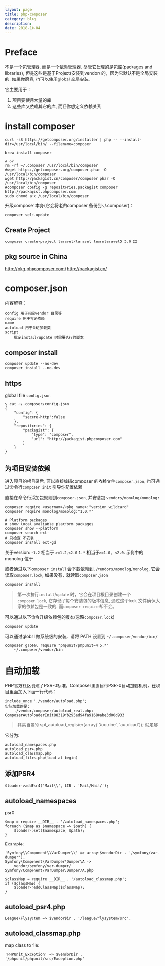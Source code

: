 ```yaml
---
layout: page
title: php-composer
category: blog
description: 
date: 2018-10-04
---
```

# Preface
不是一个包管理器, 而是一个依赖管理器.
尽管它处理的是包库(packages and libraries), 但是这些是基于Project(安装到vendor) 的，因为它默认不是全局安装的. 如果你愿意, 也可以使用global 全局安装。

它主要用于：

1. 项目要使用大量的库
1. 这些库又依赖其它的库, 而且你想定义依赖关系

# install composer

	curl -sS https://getcomposer.org/installer | php -- --install-dir=/usr/local/bin/ --filename=composer

	brew install composer

	# or
	rm -rf ~/.composer /usr/local/bin/composer
	#wget https://getcomposer.org/composer.phar -O  /usr/local/bin/composer
	wget http://packagist.cn/composer/composer.phar -O  /usr/local/bin/composer
	#composer config -g repositories.packagist composer http://packagist.phpcomposer.com
	sudo chmod a+x /usr/local/bin/composer

升级composer 本身(它会将老的composer 备份到~/.composer)：

	composer self-update

## Create Project

	composer create-project laravel/laravel learnlaravel5 5.0.22

## pkg source in China
http://pkg.phpcomposer.com/
http://packagist.cn/

# composer.json
内容解释：

	config 用于指定vendor 目录等
	require 用于指定依赖
	name
	autoload 用于自动加载类
	script
		批定install/update 时需要执行的脚本

## composer install

    composer update --no-dev
    composer install --no-dev

## https
global file `config.json`

    $ cat ~/.composer/config.json
    {
        "config": {
            "secure-http":false
        },
        "repositories": {
            "packagist": {
                "type": "composer",
                "url": "http://packagist.phpcomposer.com"
            }
        }
    }


## 为项目安装依赖
进入项目的根目录后, 可以直接编辑composer 的依赖文件`composer.json`, 也可通过命令行`composer init` 引导你配置依赖

直接在命令行添加包规则到`composer.json`, 并安装包 `vendors/monolog/monolog:`

	composer require <usernam>/<pkg_name>:"version_wildcard"
	composer require monolog/monolog:"1.0.*"

	# Platform packages
	# show local avaliable platform packages
	composer show --platform
	composer search ext-
	# 只检查 不安装
	composer install ext-gd

关于version: `~1.2` 相当于 `>=1.2,<2.0` `1.*` 相当于`>=1.0, <2.0`. 示例中的monolog 位于[](https://packagist.org/packages/monolog/monolog)

或者通过以下`composer install` 会下载依赖到`./vendors/monolog/monolog`, 它会读取`composer.lock`, 如果没有，就读取`composer.json`

	composer install

> 第一次执行`install`/`update` 时，它会在项目根目录创建一个`composer.lock`, 它存储了每个安装包的版本信息, 通过这个lock 文件确保大家的依赖包是一致的. 而`composer require` 却不会。

可以通过以下命令升级依赖包的版本(忽略`composer.lock`)

	composer update

可以通过global 做系统级的安装，请将 PATH 设置到 `~/.composer/vendor/bin/`

	composer global require "phpunit/phpunit=4.5.*"
		~/.composer/vendor/bin

# 自动加载
PHP官方社区创建了PSR-0标准。Composer里面自带PSR-0自动加载机制，在项目里面加入下面一行代码：

	include_once './vendor/autoload.php';
	实际加载的是:
		./vendor/composer/autoload_real.php: ComposerAutoloaderInit88319fb295ad94fa91688abe3d00d933

> 其实自带的 spl_autoload_register(array('Doctrine', 'autoload')); 就足够

它分为:

	autoload_namespaces.php
	autoload_psr4.php
	autoload_classmap.php
	autoload_files.php(load at begin)

## 添加PSR4

	$loader->addPsr4('Mail\\', LIB . 'Mail/Mail/');

## autoload_namespaces
psr0

	$map = require __DIR__ . '/autoload_namespaces.php';
	foreach ($map as $namespace => $path) {
		$loader->set($namespace, $path);
	}

Example:

	'Symfony\\Component\\VarDumper\\' => array($vendorDir . '/symfony/var-dumper'),
	Symfony\Component\VarDumper\Dumper\A ->
		vendor/symfony/var-dumper/	Symfony/Component/VarDumper/Dumper/A.php

	$classMap = require __DIR__ . '/autoload_classmap.php';
	if ($classMap) {
		$loader->addClassMap($classMap);
	}

## autoload_psr4.php

    League\Flysystem => $vendorDir . '/league/flysystem/src',

## autoload_classmap.php
map class to file:

	'PHPUnit_Exception' => $vendorDir . '/phpunit/phpunit/src/Exception.php'